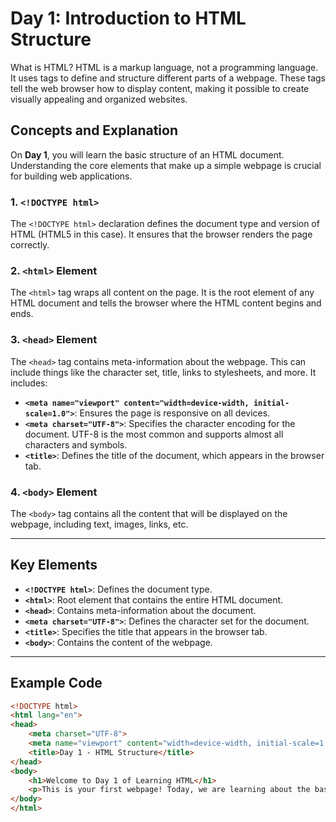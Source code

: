 # Day 1: Introduction to HTML Structure

What is HTML?
HTML is a markup language, not a programming language. It uses tags to define and structure different parts of a webpage. These tags tell the web browser how to display content, making it possible to create visually appealing and organized websites.

## Concepts and Explanation
On **Day 1**, you will learn the basic structure of an HTML document. Understanding the core elements that make up a simple webpage is crucial for building web applications.

### 1. `<!DOCTYPE html>`
The `<!DOCTYPE html>` declaration defines the document type and version of HTML (HTML5 in this case). It ensures that the browser renders the page correctly.

### 2. `<html>` Element
The `<html>` tag wraps all content on the page. It is the root element of any HTML document and tells the browser where the HTML content begins and ends.

### 3. `<head>` Element
The `<head>` tag contains meta-information about the webpage. This can include things like the character set, title, links to stylesheets, and more. It includes: 
- **`<meta name="viewport" content="width=device-width, initial-scale=1.0">`**: Ensures the page is responsive on all devices.
- **`<meta charset="UTF-8">`**: Specifies the character encoding for the document. UTF-8 is the most common and supports almost all characters and symbols.
- **`<title>`**: Defines the title of the document, which appears in the browser tab.

### 4. `<body>` Element
The `<body>` tag contains all the content that will be displayed on the webpage, including text, images, links, etc.

---

## Key Elements

- **`<!DOCTYPE html>`**: Defines the document type.
- **`<html>`**: Root element that contains the entire HTML document.
- **`<head>`**: Contains meta-information about the document.
- **`<meta charset="UTF-8">`**: Defines the character set for the document.
- **`<title>`**: Specifies the title that appears in the browser tab.
- **`<body>`**: Contains the content of the webpage.

---

## Example Code

```html
<!DOCTYPE html>
<html lang="en">
<head>
    <meta charset="UTF-8">
    <meta name="viewport" content="width=device-width, initial-scale=1.0">
    <title>Day 1 - HTML Structure</title>
</head>
<body>
    <h1>Welcome to Day 1 of Learning HTML</h1>
    <p>This is your first webpage! Today, we are learning about the basic structure of an HTML document.</p>
</body>
</html>
```
